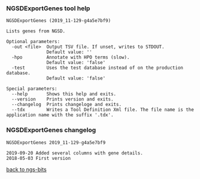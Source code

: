 ### NGSDExportGenes tool help
	NGSDExportGenes (2019_11-129-g4a5e7bf9)
	
	Lists genes from NGSD.
	
	Optional parameters:
	  -out <file>  Output TSV file. If unset, writes to STDOUT.
	               Default value: ''
	  -hpo         Annotate with HPO terms (slow).
	               Default value: 'false'
	  -test        Uses the test database instead of on the production database.
	               Default value: 'false'
	
	Special parameters:
	  --help       Shows this help and exits.
	  --version    Prints version and exits.
	  --changelog  Prints changeloge and exits.
	  --tdx        Writes a Tool Definition Xml file. The file name is the application name with the suffix '.tdx'.
	
### NGSDExportGenes changelog
	NGSDExportGenes 2019_11-129-g4a5e7bf9
	
	2019-09-20 Added several columns with gene details.
	2018-05-03 First version
[back to ngs-bits](https://github.com/imgag/ngs-bits)
